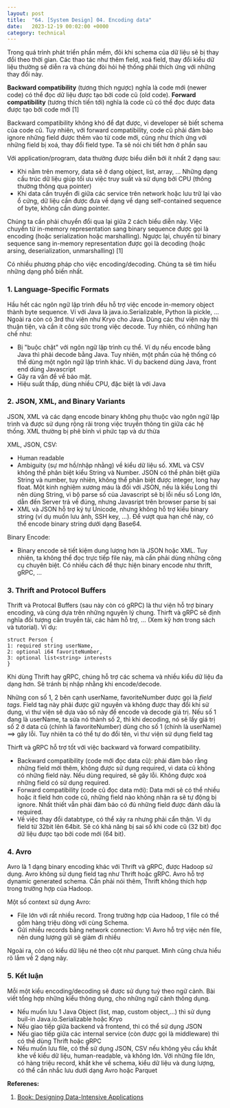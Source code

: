 ```yaml
---
layout: post
title:  "64. [System Design] 04. Encoding data"
date:   2023-12-19 00:02:00 +0000
category: technical
---
```


Trong quá trình phát triển phần mềm, đôi khi schema của dữ liệu sẽ bị thay đổi theo thời gian. Các thao tác như thêm field, xoá field, thay đổi kiểu dữ liệu thường sẽ diễn ra và chúng đòi hỏi hệ thống phải thích ứng với những thay đổi này. 

**Backward compatibility** (tương thích ngược) nghĩa là code mới (newer code) có thể đọc dữ liệu được tạo bởi code cũ (old code). **Forward compatibility** (tương thích tiến tới) nghĩa là code cũ có thể đọc được đata được tạo bởi code mới [1] 

Backward compatibility không khó để đạt được, vì developer sẽ biết schema của code cũ. Tuy nhiên, với forward compatibility, code cũ phải đảm bảo ignore những field được thêm vào từ code mới, cũng như thích ứng với những field bị xoá, thay đổi field type. Ta sẽ nói chi tiết hơn ở phần sau 

Với application/program, data thường được biểu diễn bởi ít nhất 2 dạng sau: 
- Khi nằm trên memory, data sẽ ở dạng object, list, array, ... Những dạng cấu trúc dữ liệu giúp tối ưu việc truy suất và sử dụng bởi CPU (thông thường thông qua pointer)
- Khi data cần truyền đi giữa các service trên network hoặc lưu trữ lại vào ổ cứng, dữ liệu cần được đưa về dạng về dạng self-contained sequence of byte, không cần dùng pointer. 

Chúng ta cần phải chuyển đổi qua lại giữa 2 cách biểu diễn này. Việc chuyển từ in-memory representation sang binary sequence được gọi là encoding (hoặc serialization hoặc marshalling). Ngược lại, chuyển từ binary sequence sang in-memory representation được gọi là decoding (hoặc arsing, deserialization, unmarshalling) [1] 

Có nhiều phương pháp cho việc encoding/decoding. Chúng ta sẽ tìm hiểu những dạng phổ biến nhất. 

### 1. Language-Specific Formats 
Hầu hết các ngôn ngữ lập trình đều hỗ trợ việc encode in-memory object thành byte sequence. Ví với Java là java.io.Serializable, Python là pickle, ... Ngoài ra còn có 3rd thư viện như Kryo cho Java. Dùng các thư viện này thì thuận tiện, và cần ít công sức trong việc decode. Tuy nhiên, có những hạn chế như: 
- Bị "buộc chặt" với ngôn ngữ lập trình cụ thể. Ví dụ nếu encode bằng Java thì phải decode bằng Java. Tuy nhiên, một phần của hệ thống có thể dùng một ngôn ngữ lập trình khác. Ví dụ backend dùng Java, front end dùng Javascript
- Gây ra vấn đề về bảo mật. 
- Hiệu suất thấp, dùng nhiều CPU, đặc biệt là với Java 

### 2. JSON, XML, and Binary Variants
JSON, XML và các dạng encode binary không phụ thuộc vào ngôn ngữ lập trình và được sử dụng rộng rãi trong việc truyền thông tin giữa các hệ thống. XML thường bị phê bình vì phức tạp và dư thừa 

XML, JSON, CSV:
- Human readable 
- Ambiguity (sự mơ hồ/nhập nhằng) về kiểu dữ liệu số. XML và CSV không thể phân biệt kiểu String và Number. JSON có thể phân biệt giữa String và number, tuy nhiên, không thể phân biệt được integer, long hay float. Một kinh nghiệm xương máu là đối với JSON, nếu là kiểu Long thì nên dùng String, vì bộ parse số của Javascript sẽ bị lỗi nếu số Long lớn, dẫn đến Server trả về đúng, nhưng Javasript trên browser parse bị sai 
- XML và JSON hỗ trợ ký tự Unicode, nhưng không hỗ trợ kiểu binary string (ví dụ muốn lưu ảnh, SSH key, ...). Để vượt qua hạn chế này, có thể encode binary string dưới dạng Base64. 

Binary Encode: 
- Binary encode sẽ tiết kiệm dung lượng hơn là JSON hoặc XML. Tuy nhiên, ta không thể đọc trực tiếp file này, mà cần phải dùng những công cụ chuyên biệt. Có nhiều cách để thực hiện binary encode như thrift, gRPC, ...

### 3. Thrift and Protocol Buffers 
Thrift và Protocal Buffers (sau này còn có gRPC) là thư viện hỗ trợ binary encoding, và cùng dựa trên những nguyên lý chung. Thirft và gRPC sẽ định nghĩa đối tượng cần truyền tải, các hàm hỗ trợ, ... (Xem kỹ hơn trong sách và tutorial). 
Ví dụ: 
```thrift 
struct Person {
1: required string userName,
2: optional i64 favoriteNumber, 
3: optional list<string> interests
}
```
Khi dùng Thrift hay gRPC, chúng hỗ trợ các schema và nhiều kiểu dữ liệu đa dạng hơn. Sẽ tránh bị nhập nhằng khi encode/decode. 

Những con số 1, 2 bên cạnh userName, favoriteNumber được gọi là *field tags*. Field tag này phải được giữ nguyên và không được thay đổi khi sử dụng, vì thư viện sẽ dựa vào số này để encode và decode giá trị. Nếu số 1 đang là userName, ta sửa nó thành số 2, thì khi decoding, nó sẽ lấy giá trị số 2 ở data cũ (chính là favoriteNumber) dùng cho số 1 (chính là userName) ==> gây lỗi. Tuy nhiên ta có thể tự do đổi tên, vì thư viện sử dụng field tag 

Thirft và gRPC hỗ trợ tốt với việc backward và forward compatibility. 
- Backward compatibility (code mới đọc data cũ): phải đảm bảo rằng những field mới thêm, không được sử dụng required, vì data cũ không có những field này. Nếu dùng required, sẽ gây lỗi. Không được xoá những field có sử dụng required.
- Forward compatibility (code cũ đọc data mới): Data mới sẽ có thể nhiều hoặc ít field hơn code cũ, những field nào không nhận ra sẽ tự động bị ignore. Nhất thiết vẫn phải đảm bảo có đủ những field được đánh dấu là required. 
- Về việc thay đổi databtype, có thể xảy ra nhưng phải cẩn thận. Ví dụ field từ 32bit lên 64bit. Sẽ có khả năng bị sai số khi code cũ (32 bit) đọc dữ liệu được tạo bởi code mới (64 bit). 

### 4. Avro 
Avro là 1 dạng binary encoding khác với Thrift và gRPC, được Hadoop sử dụng. Avro không sử dụng field tag như Thrift hoặc gRPC. Avro hỗ trợ dynamic generated schema. Cần phải nói thêm, Thrift không thích hợp trong trường hợp của Hadoop. 

Một số context sử dụng Avro:
- File lớn với rất nhiều record. Trong trường hợp của Hadoop, 1 file có thể gồm hàng triệu dòng với cùng Schema. 
- Gửi nhiều records bằng network connection: Vì Avro hỗ trợ việc nén file, nên dung lượng gửi sẽ giảm đi nhiều 

Ngoài ra, còn có kiểu dữ liệu né theo cột như parquet. Mình cũng chưa hiểu rõ lắm về 2 dạng này.

### 5. Kết luận
Mỗi một kiểu encoding/decoding sẽ được sử dụng tuỳ theo ngữ cảnh. Bài viết tổng hợp những kiểu thông dụng, cho những ngữ cảnh thông dụng. 
- Nếu muốn lưu 1 Java Object (list, map, custom object,...) thì sử dụng buil-in Java.io.Serializable hoặc Kryo 
- Nếu giao tiếp giữa backend và frontend, thì có thể sử dụng JSON 
- Nếu giao tiếp giữa các internal service (còn được gọi là middleware) thì có thể dùng Thrift hoặc gRPC 
- Nếu muốn lưu file, có thể sử dụng JSON, CSV nếu không yêu cầu khắt khe về kiểu dữ liệu, human-readable, và không lớn. Với những file lớn, có hàng triệu record, khắt khe về schema, kiểu dữ liệu và dung lượng, có thể cần nhắc lưu dưới dạng Avro hoặc Parquet 


**Referenes:** 
1. [Book: Designing Data-Intensive Applications](https://www.amazon.com/Designing-Data-Intensive-Applications-Reliable-Maintainable/dp/1449373321)